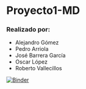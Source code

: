 # Proyecto1-MD


### Realizado por:
- Alejandro Gómez
- Pedro Arriola
- José Barrera García
- Oscar López
- Roberto Vallecillos


[![Binder](https://mybinder.org/badge_logo.svg)](https://mybinder.org/v2/gh/aleg001/Proyecto1-MD/main?labpath=Proyecto1.ipynb)
